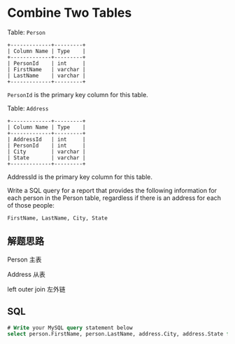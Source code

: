 Combine Two Tables
===

Table: `Person`
```
+-------------+---------+
| Column Name | Type    |
+-------------+---------+
| PersonId    | int     |
| FirstName   | varchar |
| LastName    | varchar |
+-------------+---------+
```
`PersonId` is the primary key column for this table.

Table: `Address`

```
+-------------+---------+
| Column Name | Type    |
+-------------+---------+
| AddressId   | int     |
| PersonId    | int     |
| City        | varchar |
| State       | varchar |
+-------------+---------+
```
AddressId is the primary key column for this table.

Write a SQL query for a report that provides the following information for each person in the Person table, regardless if there is an address for each of those people:

```
FirstName, LastName, City, State
```

## 解题思路

Person 主表 

Address 从表

left outer join 左外链

## SQL
```sql
# Write your MySQL query statement below
select person.FirstName, person.LastName, address.City, address.State from Person person left outer join Address address using(PersonId)
```
